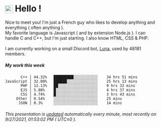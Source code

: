 # <img src="https://64.media.tumblr.com/a77fe63f35eafbe14be38765babf1cb2/ec4eb63d77592970-8f/s1280x1920/cb3343c17d8b4e6010ca747520d078d3dba9ac25.gif" style="vertical-align:middle" width="25px"> Hello !
Nice to meet you! I'm just a French guy who likes to develop anything and everything ( often anything ). <br/>My favorite language is Javascript ( and by extension Node.js ). I can handle C and C++, but I'm just starting. I also know HTML, CSS & PHP.<br/><br/>
I am currently working on a small Discord bot, [Luna](https://github.com/Asgarrrr/Luna), used by 48181 members.<br/>
##### My work this week<br/>
```
       C++ │ 44.32%   █████████░░░░░░░░░░░    34 hrs 51 mins
JavaScript │ 32.08%   ██████░░░░░░░░░░░░░░    25 hrs 13 mins
       PHP │ 12.13%   ██░░░░░░░░░░░░░░░░░░    9 hrs 32 mins
       EJS │ 5.88%    █░░░░░░░░░░░░░░░░░░░    4 hrs 37 mins
       CSS │ 4.74%    █░░░░░░░░░░░░░░░░░░░    3 hrs 43 mins
     Other │ 0.54%    ░░░░░░░░░░░░░░░░░░░░    25 mins
      JSON │ 0.3%     ░░░░░░░░░░░░░░░░░░░░    14 mins
```
###### This presentation is [updated](https://github.com/Asgarrrr) automatically every minute, most recently on 9/27/2021, 01:53:02 PM ( UTC±0 ).